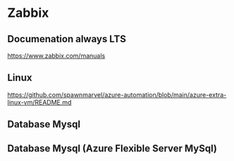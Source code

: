 # Zabbix

## Documenation always LTS

https://www.zabbix.com/manuals

## Linux

https://github.com/spawnmarvel/azure-automation/blob/main/azure-extra-linux-vm/README.md

## Database Mysql

## Database Mysql (Azure Flexible Server MySql)

